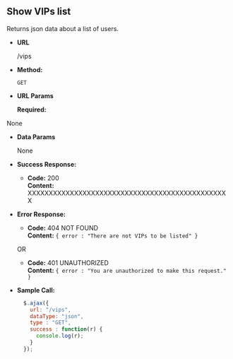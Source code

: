 **Show VIPs list**
----
  Returns json data about a list of users.

* **URL**

  /vips

* **Method:**

  `GET`
  
*  **URL Params**

   **Required:**
 
  None

* **Data Params**

  None

* **Success Response:**

  * **Code:** 200 <br />
    **Content:** XXXXXXXXXXXXXXXXXXXXXXXXXXXXXXXXXXXXXXXXXXXXXXXX
 
* **Error Response:**

  * **Code:** 404 NOT FOUND <br />
    **Content:** `{ error : "There are not VIPs to be listed" }`

  OR

  * **Code:** 401 UNAUTHORIZED <br />
    **Content:** `{ error : "You are unauthorized to make this request." }`

* **Sample Call:**

  ```javascript
    $.ajax({
      url: "/vips",
      dataType: "json",
      type : "GET",
      success : function(r) {
        console.log(r);
      }
    });
  ```